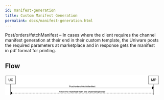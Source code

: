 ```yaml
---
id: manifest-generation
title: Custom Manifest Generation
permalink: docs/manifest-generation.html
---
```


Post/orders/fetchManifest – In cases where the client requires the channel manifest generation at their end in their custom template, the Uniware posts the required parameters at marketplace and in response gets the manifest in pdf format for printing.

## Flow
![flow_custom_manifest.png](../images/docs/flow_custom_manifest.png)


